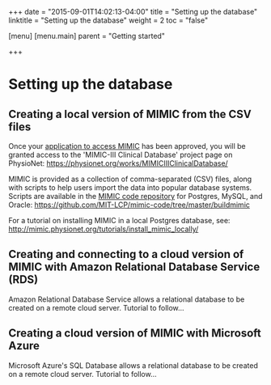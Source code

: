+++
date = "2015-09-01T14:02:13-04:00"
title = "Setting up the database"
linktitle = "Setting up the database"
weight = 2
toc = "false"

[menu]
  [menu.main]
    parent = "Getting started"

+++

# Setting up the database

## Creating a local version of MIMIC from the CSV files

Once your [application to access MIMIC](http://mimic.physionet.org/gettingstarted/access/) has been approved, you will be granted access to the 'MIMIC-III Clinical Database' project page on PhysioNet:
https://physionet.org/works/MIMICIIIClinicalDatabase/

MIMIC is provided as a collection of comma-separated (CSV) files, along with scripts to help users import the data into popular database systems. Scripts are available in the [MIMIC code repository](https://github.com/MIT-LCP/mimic-code) for Postgres, MySQL, and Oracle:
https://github.com/MIT-LCP/mimic-code/tree/master/buildmimic

For a tutorial on installing MIMIC in a local Postgres database, see:
http://mimic.physionet.org/tutorials/install_mimic_locally/

## Creating and connecting to a cloud version of MIMIC with Amazon Relational Database Service (RDS)

Amazon Relational Database Service allows a relational database to be created on a remote cloud server. Tutorial to follow...

## Creating a cloud version of MIMIC with Microsoft Azure

Microsoft Azure's SQL Database allows a relational database to be created on a remote cloud server. Tutorial to follow...









